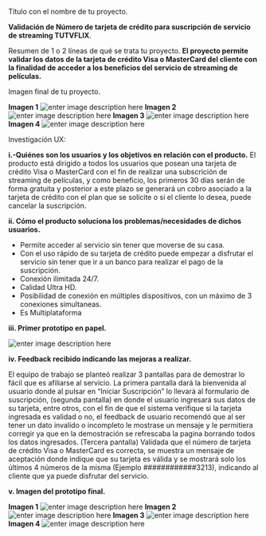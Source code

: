 Título con el nombre de tu proyecto.

**Validación de Número de tarjeta de crédito para suscripción de servicio de streaming TUTVFLIX**.

Resumen de 1 o 2 líneas de qué se trata tu proyecto.
**El proyecto permite validar los datos de la tarjeta de crédito Visa o MasterCard del cliente con la finalidad de acceder a los beneficios del servicio de streaming de películas.**

Imagen final de tu proyecto.

**Imagen 1**
![enter image description here](https://github.com/Luisana1802/SCL013-card-validation/blob/master/prototipofinal1.png?raw=true)
**Imagen 2**
![enter image description here](https://github.com/Luisana1802/SCL013-card-validation/blob/master/prototipofinal2.png?raw=true)
**Imagen 3**
![enter image description here](https://github.com/Luisana1802/SCL013-card-validation/blob/master/prototipofinal3.png?raw=true)
**Imagen 4**
![enter image description here](https://github.com/Luisana1802/SCL013-card-validation/blob/master/prototipofinal4.png?raw=true)


Investigación UX:


**i.-Quiénes son los usuarios y los objetivos en relación con el producto.**
El producto está dirigido a todos los usuarios que posean una tarjeta de crédito Visa o MasterCard con el fin de realizar una subscrición de streaming de películas, y como beneficio, los primeros 30 días serán de forma gratuita y posterior a este plazo se generará un cobro asociado a la tarjeta de crédito con el plan que se solicite o  si el cliente lo desea, puede cancelar la suscripción. 

**ii. Cómo el producto soluciona los problemas/necesidades de dichos usuarios.**
- Permite acceder al servicio sin tener que moverse de su casa.
- Con el uso rápido de su tarjeta de crédito puede empezar a disfrutar el servicio sin tener que ir a un banco para realizar el pago de la suscripción.
- Conexión ilimitada 24/7.
- Calidad Ultra HD.
- Posibilidad de conexión en múltiples dispositivos, con un máximo de 3 conexiones simultaneas.
- Es Multiplataforma


**iii. Primer prototipo en papel.**

![enter image description here](https://github.com/Luisana1802/SCL013-card-validation/blob/master/prototipo%20papel.jpg?raw=true)
 
**iv. Feedback recibido indicando las mejoras a realizar.**

El equipo de trabajo se planteó realizar 3 pantallas para de demostrar lo fácil que es afiliarse al servicio.
La primera pantalla dará la bienvenida al usuario donde al pulsar en “Iniciar Suscripción” lo llevará al formulario de suscripción, (segunda pantalla) en donde el usuario ingresará sus datos de su tarjeta, entre otros, con el fin de que el sistema verifique si la tarjeta ingresada es validad o no, el feedback de usuario recomendó que al ser tener un dato invalido o incompleto le mostrase un mensaje y le permitiera corregir ya que en la demostración se refrescaba la pagina borrando todos los datos ingresados. 
(Tercera pantalla) Validada que el número de  tarjeta de crédito Visa o MasterCard es correcta, se muestra un mensaje de aceptación donde indique que su tarjeta es válida  y se mostrará solo los últimos 4 números de la misma (Ejemplo ############3213), indicando al cliente que ya puede disfrutar del servicio. 

**v. Imagen del prototipo final.**

**Imagen 1**
![enter image description here](https://github.com/Luisana1802/SCL013-card-validation/blob/master/imagenes%20prototipo.png?raw=true)
**Imagen 2**
![enter image description here](https://github.com/Luisana1802/SCL013-card-validation/blob/master/imagenes%20prototipo2.png?raw=true)
**Imagen 3**
![enter image description here](https://github.com/Luisana1802/SCL013-card-validation/blob/master/imagenes%20prototipo3.png?raw=true)
**Imagen 4**
![enter image description here](https://github.com/Luisana1802/SCL013-card-validation/blob/master/imagenes%20prototipo4.png?raw=true)
